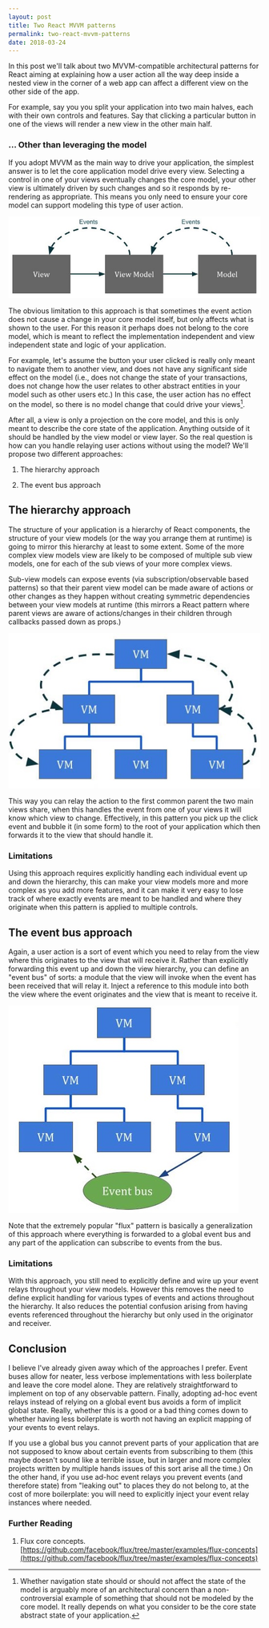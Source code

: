 ```yaml
---
layout: post
title: Two React MVVM patterns
permalink: two-react-mvvm-patterns
date: 2018-03-24
---
```


In this post we'll talk about two MVVM-compatible architectural patterns for React aiming at explaining how a user action all the way deep inside a nested view in the corner of a web app can affect a different view on the other side of the app.

For example, say you you split your application into two main halves, each with their own controls and features. Say that clicking a particular button in one of the views will render a new view in the other main half.

### ... Other than leveraging the model

If you adopt MVVM as the main way to drive your application, the simplest answer is to let the core application model drive every view. Selecting a control in one of your views eventually changes the core model, your other view is ultimately driven by such changes and so it responds by re-rendering as appropriate. This means you only need to ensure your core model can support modeling this type of user action.

![MVVM](assets/img/mvvm.jpg)

The obvious limitation to this approach is that sometimes the event action does not cause a change in your core model itself, but only affects what is shown to the user. For this reason it perhaps does not belong to the core model, which is meant to reflect the implementation independent and view independent state and logic of your application.

For example, let's assume the button your user clicked is really only meant to navigate them to another view, and does not have any significant side effect on the model (i.e., does not change the state of your transactions, does not change how the user relates to other abstract entities in your model such as other users etc.) In this case, the user action has no effect on the model, so there is no model change that could drive your views[^1].

After all, a view is only a projection on the core model, and this is only meant to describe the core state of the application. Anything outside of it should be handled by the view model or view layer. So the real question is how can you handle relaying user actions without using the model? We'll propose two different approaches:

1. The hierarchy approach

2. The event bus approach

[^1]: Whether navigation state should or should not affect the state of the model is arguably more of an architectural concern than a non-controversial example of something that should not be modeled by the core model. It really depends on what you consider to be the core state abstract state of your application.

## The hierarchy approach

The structure of your application is a hierarchy of React components, the structure of your view models (or the way you arrange them at runtime) is going to mirror this hierarchy at least to some extent. Some of the more complex view models view are likely to be composed of multiple sub view models, one for each of the sub views of your more complex views.

Sub-view models can expose events (via subscription/observable based patterns) so that their parent view model can be made aware of actions or other changes as they happen without creating symmetric dependencies between your view models at runtime (this mirrors a React pattern where parent views are aware of actions/changes in their children through callbacks passed down as props.)

![MVVM](assets/img/vmhierarchy.jpg)

This way you can relay the action to the first common parent the two main views share, when this handles the event from one of your views it will know which view to change. Effectively, in this pattern you pick up the click event and bubble it (in some form) to the root of your application which then forwards it to the view that should handle it.

### Limitations

Using this approach requires explicitly handling each individual event up and down the hierarchy, this can make your view models more and more complex as you add more features, and it can make it very easy to lose track of where exactly events are meant to be handled and where they originate when this pattern is applied to multiple controls.

## The event bus approach

Again, a user action is a sort of event which you need to relay from the view where this originates to the view that will receive it. Rather than explicitly forwarding this event up and down the view hierarchy, you can define an "event bus" of sorts: a module that the view will invoke when the event has been received that will relay it. Inject a reference to this module into both the view where the event originates and the view that is meant to receive it.

![MVVM](assets/img/eventbus.jpg)

Note that the extremely popular "flux" pattern is basically a generalization of this approach where everything is forwarded to a global event bus and any part of the application can subscribe to events from the bus.

### Limitations

With this approach, you still need to explicitly define and wire up your event relays throughout your view models. However this removes the need to define explicit handling for various types of events and actions throughout the hierarchy. It also reduces the potential confusion arising from having events referenced throughout the hierarchy but only used in the originator and receiver.

## Conclusion

I believe I've already given away which of the approaches I prefer. Event buses allow for neater, less verbose implementations with less boilerplate and leave the core model alone. They are relatively straightforward to implement on top of any observable pattern. Finally, adopting ad-hoc event relays instead of relying on a global event bus avoids a form of implicit global state. Really, whether this is a good or a bad thing comes down to whether having less boilerplate is worth not having an explicit mapping of your events to event relays.

If you use a global bus you cannot prevent parts of your application that are not supposed to know about certain events from subscribing to them (this maybe doesn't sound like a terrible issue, but in larger and more complex projects written by multiple hands issues of this sort arise all the time.) On the other hand, if you use ad-hoc event relays you prevent events (and therefore state) from "leaking out" to places they do not belong to, at the cost of more boilerplate: you will need to explicitly inject your event relay instances where needed.

### Further Reading

1. Flux core concepts. [https://github.com/facebook/flux/tree/master/examples/flux-concepts](https://github.com/facebook/flux/tree/master/examples/flux-concepts)
